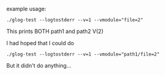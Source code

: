 example usage:
```
./glog-test --logtostderr --v=1 --vmodule="file=2"
```
This prints BOTH path1 and path2 V(2)

I had hoped that I could do
```
./glog-test --logtostderr --v=1 --vmodule="path1/file=2"
```
But it didn't do anything...
